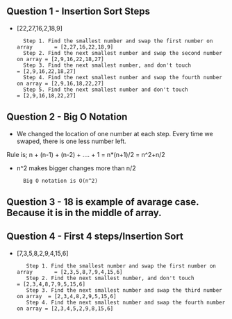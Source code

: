 ## Question 1 - Insertion Sort Steps

- [22,27,16,2,18,9]

        Step 1. Find the smallest number and swap the first number on array       = [2,27,16,22,18,9]
        Step 2. Find the next smallest number and swap the second number on array = [2,9,16,22,18,27]
        Step 3. Find the next smallest number, and don't touch                    = [2,9,16,22,18,27]
        Step 4. Find the next smallest number and swap the fourth number on array = [2,9,16,18,22,27]
        Step 5. Find the next smallest number and don't touch                     = [2,9,16,18,22,27]

## Question 2 - Big O Notation

- We changed the location of one number at each step. Every time we swaped, there is one less number left. 

Rule is; n + (n-1) + (n-2) + .... + 1 = n*(n+1)/2 = n^2+n/2

- n^2 makes bigger changes more than n/2

        Big O notation is O(n^2)

## Question 3 - 18 is example of avarage case. Because it is in the middle of array.


## Question 4 - First 4 steps/Insertion Sort
- [7,3,5,8,2,9,4,15,6]

         Step 1. Find the smallest number and swap the first number on array       = [2,3,5,8,7,9,4,15,6]
         Step 2. Find the next smallest number, and don't touch                    = [2,3,4,8,7,9,5,15,6]
         Step 3. Find the next smallest number and swap the third number on array  = [2,3,4,8,2,9,5,15,6]
         Step 4. Find the next smallest number and swap the fourth number on array = [2,3,4,5,2,9,8,15,6]
